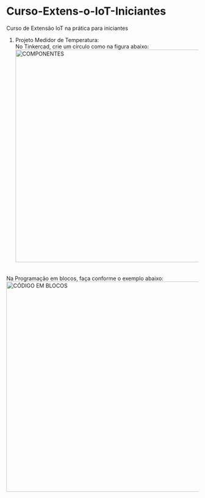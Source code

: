 # Curso-Extens-o-IoT-Iniciantes
Curso de Extensão IoT na prática para iniciantes

1) Projeto Medidor de Temperatura: <br>
No Tinkercad, crie um círculo como na figura abaixo: <br>
<img width="557" alt="COMPONENTES" src="https://user-images.githubusercontent.com/111185628/191155615-ccad8da7-4e94-43e1-a2a7-a3d59b06b457.png"> <br>
<br>
 Na Programação em blocos, faça conforme o exemplo abaixo: <br>
<img width="551" alt="CÓDIGO EM BLOCOS" src="https://user-images.githubusercontent.com/111185628/191156177-f84b1a4e-4ff3-46e5-b2d8-dd7aac6a1ca3.png">
